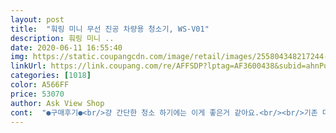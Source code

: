 ```yaml
---
layout: post 
title:  "훠링 미니 무선 진공 차량용 청소기, WS-V01" 
description: 훠링 미니 ..
date: 2020-06-11 16:55:40 
img: https://static.coupangcdn.com/image/retail/images/255804348217244-f6e554d7-703e-4462-ba96-687955edf9d7.jpg 
linkUrl: https://link.coupang.com/re/AFFSDP?lptag=AF3600438&subid=ahnPublicAsk&pageKey=1131255893&itemId=2099217958&vendorItemId=70098086294&traceid=V0-113-8dcb35d4b3ff1e9f 
categories: [1018] 
color: A566FF 
price: 53070 
author: Ask View Shop 
cont:  "●구매후기●<br/>걍 간단한 청소 하기에는 이게 좋은거 같아요.<br/><br/>기존 미사용 가정용 진공청소기로 집에서 청소를 하고는 했는데 문제는 전기선이 있어야만 해서<br/>단 충전시간 대비 사용시간이 다소 짧은 점이 아쉽고 또한 먼지 저장공간이 다소 작은것도 사이즈때문에 어쩔수 없는 문제로 남습니다.<br/><br/>덩치가 있으니 그냥  그덩치 흡입력 정도로 약해요<br/>바람세기 흡입력도 생각보다는 약해요<br/>사이즈도 그다지 큰 사이즈가 아니라서 보관도 용이하고 좋습니다.<br/><br/>심플하고 세련된 디자인 가격대비 뛰어난 성능 센스있는 USB<br/> -C타입 충전까지 머하나 빠지지 않는 제품입니다.<br/><br/>예전엔 유선제품 썼었는데, 꺼내서 연결하고 뭐하고 하기 너무 귀찮았는데<br/>일단 크기가 아주 작습니다.<br/><br/>지저분하면 바로바로 청소가 안되어서 하나 휴대용으로 층전면에서 괜찮은 기능을 찾다가 본 제품을 구매를 하였습니다.<br/><br/>컵홀더에 쏙 들어가는 크기에요.<br/><br/>휴대폰 방식으로 충전이 가능하여 어디서든 충전이 가능하고 예비 휴대용 밧데레로도 충전이 가능해서 좋습니다.<br/><br/>" 
---
```

